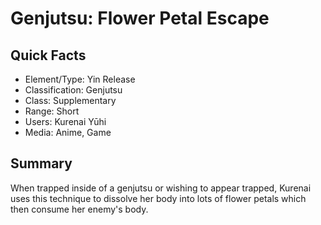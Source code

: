# Genjutsu: Flower Petal Escape

## Quick Facts
- Element/Type: Yin Release
- Classification: Genjutsu
- Class: Supplementary
- Range: Short
- Users: Kurenai Yūhi
- Media: Anime, Game

## Summary
When trapped inside of a genjutsu or wishing to appear trapped, Kurenai uses this technique to dissolve her body into lots of flower petals which then consume her enemy's body.
